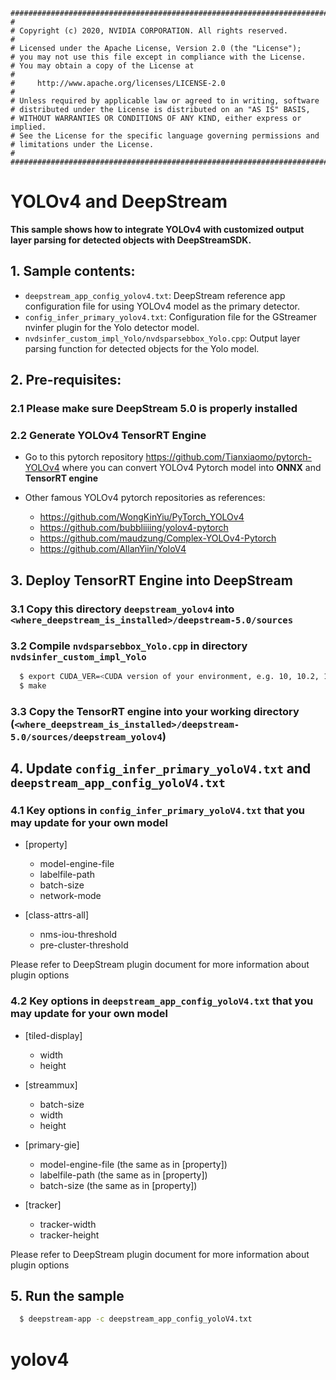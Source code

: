 ```
################################################################################
#
# Copyright (c) 2020, NVIDIA CORPORATION. All rights reserved.
#
# Licensed under the Apache License, Version 2.0 (the "License");
# you may not use this file except in compliance with the License.
# You may obtain a copy of the License at
#
#     http://www.apache.org/licenses/LICENSE-2.0
#
# Unless required by applicable law or agreed to in writing, software
# distributed under the License is distributed on an "AS IS" BASIS,
# WITHOUT WARRANTIES OR CONDITIONS OF ANY KIND, either express or implied.
# See the License for the specific language governing permissions and
# limitations under the License.
#
################################################################################
```

# YOLOv4 and DeepStream #

**This sample shows how to integrate YOLOv4 with customized output layer parsing for detected objects with DeepStreamSDK.**

## 1. Sample contents: ##
- `deepstream_app_config_yolov4.txt`: DeepStream reference app configuration file for using YOLOv4 model as the primary detector.
- `config_infer_primary_yolov4.txt`: Configuration file for the GStreamer nvinfer plugin for the Yolo detector model.
- `nvdsinfer_custom_impl_Yolo/nvdsparsebbox_Yolo.cpp`: Output layer parsing function for detected objects for the Yolo model.

## 2. Pre-requisites: ##

### 2.1 Please make sure DeepStream 5.0 is properly installed ###

### 2.2 Generate YOLOv4 TensorRT Engine ###

- Go to this pytorch repository <https://github.com/Tianxiaomo/pytorch-YOLOv4> where you can convert YOLOv4 Pytorch model into **ONNX** and **TensorRT engine**

- Other famous YOLOv4 pytorch repositories as references:
  - <https://github.com/WongKinYiu/PyTorch_YOLOv4>
  - <https://github.com/bubbliiiing/yolov4-pytorch>
  - <https://github.com/maudzung/Complex-YOLOv4-Pytorch>
  - <https://github.com/AllanYiin/YoloV4>

## 3. Deploy TensorRT Engine into DeepStream ##

### 3.1 Copy this directory `deepstream_yolov4` into `<where_deepstream_is_installed>/deepstream-5.0/sources` ###

### 3.2 Compile `nvdsparsebbox_Yolo.cpp` in directory `nvdsinfer_custom_impl_Yolo` ###

```sh
  $ export CUDA_VER=<CUDA version of your environment, e.g. 10, 10.2, 11, etc>
  $ make
```

### 3.3 Copy the TensorRT engine into your working directory (`<where_deepstream_is_installed>/deepstream-5.0/sources/deepstream_yolov4`) ###

## 4. Update `config_infer_primary_yoloV4.txt` and `deepstream_app_config_yoloV4.txt` ##

### 4.1 Key options in `config_infer_primary_yoloV4.txt` that you may update for your own model ###

- [property]
  - model-engine-file
  - labelfile-path
  - batch-size
  - network-mode

- [class-attrs-all]
  - nms-iou-threshold
  - pre-cluster-threshold

Please refer to DeepStream plugin document for more information about plugin options

### 4.2 Key options in `deepstream_app_config_yoloV4.txt` that you may update for your own model ###

- [tiled-display]
  - width
  - height

- [streammux]
  - batch-size
  - width
  - height

- [primary-gie]
  - model-engine-file (the same as in [property])
  - labelfile-path (the same as in [property])
  - batch-size (the same as in [property])

- [tracker]
  - tracker-width
  - tracker-height

Please refer to DeepStream plugin document for more information about plugin options

## 5. Run the sample ##

```sh
  $ deepstream-app -c deepstream_app_config_yoloV4.txt
```
# yolov4
